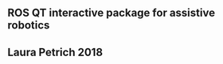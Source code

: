 ROS QT interactive package for assistive robotics
------------------------------------------------------------------
Laura Petrich 2018
------------------------------------------------------------------
